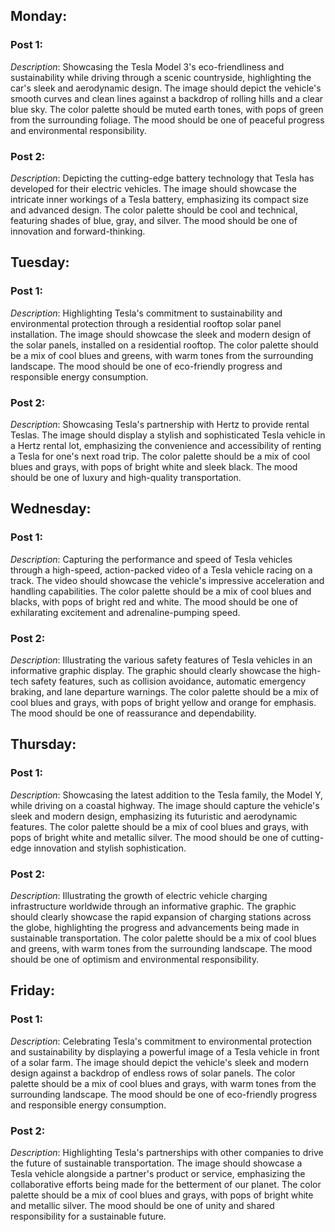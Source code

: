 ## Monday: 

### Post 1: 
*Description*: Showcasing the Tesla Model 3's eco-friendliness and sustainability while driving through a scenic countryside, highlighting the car's sleek and aerodynamic design. The image should depict the vehicle's smooth curves and clean lines against a backdrop of rolling hills and a clear blue sky. The color palette should be muted earth tones, with pops of green from the surrounding foliage. The mood should be one of peaceful progress and environmental responsibility.
### Post 2: 
*Description*: Depicting the cutting-edge battery technology that Tesla has developed for their electric vehicles. The image should showcase the intricate inner workings of a Tesla battery, emphasizing its compact size and advanced design. The color palette should be cool and technical, featuring shades of blue, gray, and silver. The mood should be one of innovation and forward-thinking.
## Tuesday: 

### Post 1: 
*Description*: Highlighting Tesla's commitment to sustainability and environmental protection through a residential rooftop solar panel installation. The image should showcase the sleek and modern design of the solar panels, installed on a residential rooftop. The color palette should be a mix of cool blues and greens, with warm tones from the surrounding landscape. The mood should be one of eco-friendly progress and responsible energy consumption.
### Post 2: 
*Description*: Showcasing Tesla's partnership with Hertz to provide rental Teslas. The image should display a stylish and sophisticated Tesla vehicle in a Hertz rental lot, emphasizing the convenience and accessibility of renting a Tesla for one's next road trip. The color palette should be a mix of cool blues and grays, with pops of bright white and sleek black. The mood should be one of luxury and high-quality transportation.
## Wednesday: 

### Post 1: 
*Description*: Capturing the performance and speed of Tesla vehicles through a high-speed, action-packed video of a Tesla vehicle racing on a track. The video should showcase the vehicle's impressive acceleration and handling capabilities. The color palette should be a mix of cool blues and blacks, with pops of bright red and white. The mood should be one of exhilarating excitement and adrenaline-pumping speed.
### Post 2: 
*Description*: Illustrating the various safety features of Tesla vehicles in an informative graphic display. The graphic should clearly showcase the high-tech safety features, such as collision avoidance, automatic emergency braking, and lane departure warnings. The color palette should be a mix of cool blues and grays, with pops of bright yellow and orange for emphasis. The mood should be one of reassurance and dependability.
## Thursday: 

### Post 1: 
*Description*: Showcasing the latest addition to the Tesla family, the Model Y, while driving on a coastal highway. The image should capture the vehicle's sleek and modern design, emphasizing its futuristic and aerodynamic features. The color palette should be a mix of cool blues and grays, with pops of bright white and metallic silver. The mood should be one of cutting-edge innovation and stylish sophistication.
### Post 2: 
*Description*: Illustrating the growth of electric vehicle charging infrastructure worldwide through an informative graphic. The graphic should clearly showcase the rapid expansion of charging stations across the globe, highlighting the progress and advancements being made in sustainable transportation. The color palette should be a mix of cool blues and greens, with warm tones from the surrounding landscape. The mood should be one of optimism and environmental responsibility.
## Friday: 

### Post 1: 
*Description*: Celebrating Tesla's commitment to environmental protection and sustainability by displaying a powerful image of a Tesla vehicle in front of a solar farm. The image should depict the vehicle's sleek and modern design against a backdrop of endless rows of solar panels. The color palette should be a mix of cool blues and grays, with warm tones from the surrounding landscape. The mood should be one of eco-friendly progress and responsible energy consumption.
### Post 2: 
*Description*: Highlighting Tesla's partnerships with other companies to drive the future of sustainable transportation. The image should showcase a Tesla vehicle alongside a partner's product or service, emphasizing the collaborative efforts being made for the betterment of our planet. The color palette should be a mix of cool blues and grays, with pops of bright white and metallic silver. The mood should be one of unity and shared responsibility for a sustainable future.